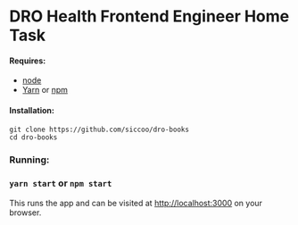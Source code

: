 # DRO Health Frontend Engineer Home Task

#### Requires:

- [node](https://nodejs.org/en/download/)
- [Yarn](https://github.com/yarnpkg/yarn.) or [npm](https://github.com/npm/cli/)

#### Installation:

```
git clone https://github.com/siccoo/dro-books
cd dro-books
```

### Running:

### `yarn start` or `npm start`

This runs the app and can be visited at [http://localhost:3000](http://localhost:3000) on your browser.
